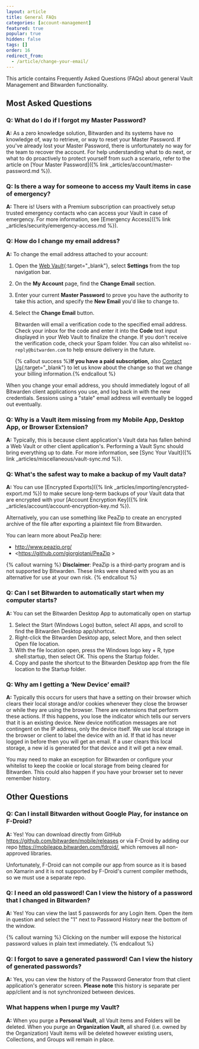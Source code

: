 ```yaml
---
layout: article
title: General FAQs
categories: [account-management]
featured: true
popular: true
hidden: false
tags: []
order: 16
redirect_from:
  - /article/change-your-email/
---
```


This article contains Frequently Asked Questions (FAQs) about general Vault Management and Bitwarden functionality.

## Most Asked Questions

### Q: What do I do if I forgot my Master Password?

**A:** As a zero knowledge solution, Bitwarden and its systems have no knowledge of, way to retrieve, or way to reset your Master Password. If you've already lost your Master Password, there is unfortunately no way for the team to recover the account. For help understanding what to do next, or what to do proactively to protect yourself from such a scenario, refer to the article on [Your Master Password]({% link _articles/account/master-password.md %}).

### Q: Is there a way for someone to access my Vault items in case of emergency?

**A:** There is! Users with a Premium subscription can proactively setup trusted emergency contacts who can access your Vault in case of emergency. For more information, see [Emergency Access]({% link _articles/security/emergency-access.md %}).

### Q: How do I change my email address?

**A:** To change the email address attached to your account:

1. Open the [Web Vault](https://vault.bitwarden.com){:target="\_blank"}, select **Settings** from the top navigation bar.
2. On the **My Account** page, find the **Change Email** section.
3. Enter your current **Master Password** to prove you have the authority to take this action, and specify the **New Email** you'd like to change to.
4. Select the **Change Email** button.

   Bitwarden will email a verification code to the specified email address. Check your inbox for the code and enter it into the **Code** text input displayed in your Web Vault to finalize the change. If you don't receive the verification code, check your Spam folder. You can also whitelist `no-reply@bitwarden.com` to help ensure delivery in the future.

   {% callout success %}**If you have a paid subscription,** also [Contact Us](https://bitwarden.com/contact){:target="\_blank"} to let us know about the change so that we change your billing information.{% endcallout %}

When you change your email address, you should immediately logout of all Bitwarden client applications you use, and log back in with the new credentials. Sessions using a "stale" email address will eventually be logged out eventually.

### Q: Why is a Vault item missing from my Mobile App, Desktop App, or Browser Extension?

**A:** Typically, this is because client application's Vault data has fallen behind a Web Vault or other client application's. Performing a Vault Sync should bring everything up to date. For more information, see [Sync Your Vault]({% link _articles/miscellaneous/vault-sync.md %}).

### Q: What's the safest way to make a backup of my Vault data?

**A:** You can use [Encrypted Exports]({% link _articles/importing/encrypted-export.md %}) to make secure long-term backups of your Vault data that are encrypted with your [Account Encryption Key]({% link _articles/account/account-encryption-key.md %}).

Alternatively, you can use something like PeaZip to create an encrypted archive of the file after exporting a plaintext file from Bitwarden.

You can learn more about PeaZip here:
- <http://www.peazip.org/>
- <https://github.com/giorgiotani/PeaZip >

{% callout warning %}
**Disclaimer**: PeaZip is a third-party program and is not supported by Bitwarden. These links were shared with you as an alternative for use at your own risk.
{% endcallout %}

### Q: Can I set Bitwarden to automatically start when my computer starts?

**A:** You can  set the Bitwarden Desktop App to automatically open on startup

1. Select the Start (Windows Logo) button, select All apps, and scroll to find the Bitwarden Desktop app/shortcut.
2. Right-click the Bitwarden Desktop app, select More, and then select Open file location.
3. With the file location open, press the Windows logo key + R, type shell:startup, then select OK. This opens the Startup folder.
4. Copy and paste the shortcut to the Bitwarden Desktop app from the file location to the Startup folder.

### Q: Why am I getting a ‘New Device’ email?

**A:** Typically this occurs for users that have a setting on their browser which clears their local storage and/or cookies whenever they close the browser or while they are using the browser. There are extensions that perform these actions. If this happens, you lose the indicator which tells our servers that it is an existing device. New device notification messages are not contingent on the IP address, only the device itself. We use local storage in the browser or client to label the device with an id. If that id has never logged in before then you will get an email. If a user clears this local storage, a new id is generated for that device and it will get a new email.

You may need to make an exception for Bitwarden or configure your whitelist to keep the cookie or local storage from being cleared for Bitwarden. This could also happen if you have your browser set to never remember history.

## Other Questions

### Q: Can I install Bitwarden without Google Play, for instance on F-Droid?

**A:** Yes! You can download directly from GitHub <https://github.com/bitwarden/mobile/releases> or via F-Droid by adding our repo <https://mobileapp.bitwarden.com/fdroid/>, which removes all non-approved libraries.

Unfortunately, F-Droid can not compile our app from source as it is based on Xamarin and it is not supported by F-Droid's current compiler methods, so we must use a separate repo.

### Q: I need an old password! Can I view the history of a password that I changed in Bitwarden?

**A:** Yes! You can view the last 5 passwords for any Login Item. Open the item in question and select the "1" next to Password History near the bottom of the window.

{% callout warning %}
Clicking on the number will expose the historical password values in plain text immediately.
{% endcallout %}

### Q: I forgot to save a generated password! Can I view the history of generated passwords?

**A:** Yes, you can view the history of the Password Generator from that client application's generator screen. **Please note** this history is separate per app/client and is not synchronized between devices.

### What happens when I purge my Vault?

**A:** When you purge a **Personal Vault**, all Vault items and Folders will be deleted. When you purge an **Organization Vault**, all shared (i.e. owned by the Organization) Vault items will be deleted however existing users, Collections, and Groups will remain in place.
